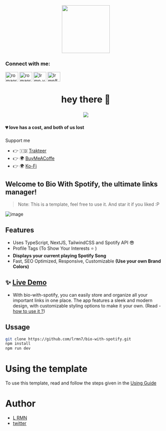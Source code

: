 <div align="center">
  <img height="150" src="https://res.cloudinary.com/lrmn/image/upload/v1685433952/lrmn.dev/avatar_ndeolm.png"/>
</div>

###

<h3 align="left">Connect with me:</h3>
<p align="left">
<a href="https://twitter.com/romanromannya" target="blank"><img align="center" src="https://raw.githubusercontent.com/rahuldkjain/github-profile-readme-generator/master/src/images/icons/Social/twitter.svg" alt="romanromannya" height="30" width="40" /></a>
<a href="https://instagram.com/romanroman.nya" target="blank"><img align="center" src="https://raw.githubusercontent.com/rahuldkjain/github-profile-readme-generator/master/src/images/icons/Social/instagram.svg" alt="romanroman.nya" height="30" width="40" /></a>
<a href="https://www.youtube.com/c/lrmn_vp" target="blank"><img align="center" src="https://raw.githubusercontent.com/rahuldkjain/github-profile-readme-generator/master/src/images/icons/Social/youtube.svg" alt="lrmn_vp" height="30" width="40" /></a>
<a href="https://discord.gg/WFfjrQxnfH" target="blank"><img align="center" src="https://raw.githubusercontent.com/rahuldkjain/github-profile-readme-generator/master/src/images/icons/Social/discord.svg" alt="lrmn#6666" height="30" width="40" /></a>
</p>

###

<h1 align="center">hey there 👋</h1>

###

<div align="center">
  <img src="https://visitor-badge.laobi.icu/badge?page_id=lrmn7.lrmn7&"  />
</div>

###


 <h4 align="left">💔 love has a cost, and both of us lost</p></h4>

###

Support me

- 👉 🇮🇩 [Trakteer](https://trakteer.id/lrmn)
- 👉 🌍 [BuyMeACoffe](https://www.buymeacoffee.com/lrmn)
- 👉 🌍 [Ko-Fi](https://ko-fi.com/lrmn7)

## Welcome to Bio With Spotify, the ultimate links manager!

> Note: This is a template, feel free to use it. And star it if you liked :P

![image](https://res.cloudinary.com/lrmn/image/upload/v1688643462/lrmn.dev/Screenshot_2023-07-06_at_16-34-14_L_RMN_%E3%81%84%E3%81%A4%E3%81%8B_%E7%A7%81%E3%81%8C%E3%83%92%E3%83%88%E3%81%98%E3%82%83%E3%81%AA%E3%81%8F%E3%81%AA%E3%81%A3%E3%81%A6%E3%82%82_wuvz9i.png)

## Features

- Uses TypeScript, NextJS, TailwindCSS and Spotify API 😎
- Profile Tags (To Show Your Interests ⭐ )
- **Displays your current playing Spotify Song**
- Fast, SEO Optimized, Responsive, Customizable **(Use your own Brand Colors)**


## :sparkles: [Live Demo](https://hi.lrmn.site)

- With bio-with-spotify, you can easily store and organize all your important links in one place. The app features a sleek and modern design, with customizable styling options to make it your own. (Read - [how to use it ?](https://github.com/lrmn7/bio-with-spotify/blob/main/USING.md))

## Ussage

```sh
git clone https://github.com/lrmn7/bio-with-spotify.git
npm install
npm run dev
```

# Using the template
To use this template, read and follow the steps given in the [Using Guide](https://github.com/lrmn7/bio-with-spotify/blob/main/USING.md)

# Author

- [L RMN](https://lrmn.is-a.dev)
- [twitter](https://twitter.com/@romanromannya)
